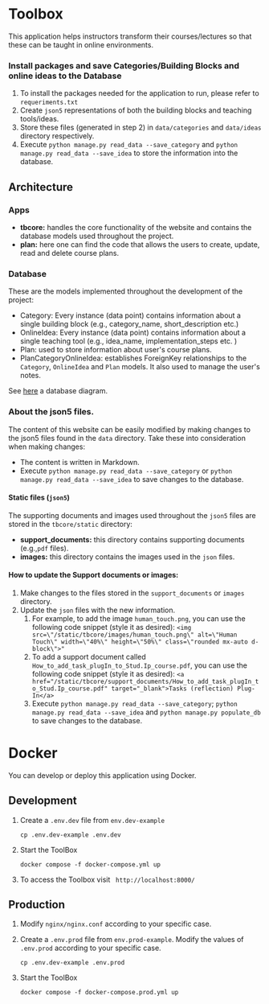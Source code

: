 # Toolbox

This application helps instructors transform their courses/lectures so that these can be taught in online environments.

### Install packages and save Categories/Building Blocks and online ideas to the Database
1. To install the packages needed for the application to run, please refer to `requeriments.txt`
2. Create  `json5` representations of both the building blocks and teaching tools/ideas. 
3. Store these files (generated in step 2) in `data/categories` and `data/ideas` directory respectively.
4. Execute `python manage.py read_data --save_category` and `python manage.py read_data --save_idea` to store the information into the database.

## Architecture

### Apps

- **tbcore:** handles the core functionality of the website and contains the database models used throughout the project. 
- **plan:** here one can find the code that allows the users to create, update, read and delete course plans. 

### Database

These are the models implemented throughout the development of the project:
- Category: Every instance (data point) contains information about a single building block (e.g., category_name, short_description etc.)
- OnlineIdea: Every instance (data point) contains information about a single teaching tool (e.g., idea_name, implementation_steps etc. )
- Plan: used to store information about user's course plans. 
- PlanCategoryOnlineIdea: establishes ForeignKey relationships to the `Category`, `OnlineIdea` and `Plan` models. It also used to manage the user's notes.

See [here](./doc/database/database_diagram.png) a database diagram. 

### About the json5 files. 

The content of this website can be easily modified by making changes to the json5 files found in the `data` directory.
Take these into consideration when making changes:
- The content is written in Markdown.
- Execute `python manage.py read_data --save_category` or `python manage.py read_data --save_idea` to save changes to the database.

#### Static files (``json5``)

The supporting documents and images used throughout the ``json5`` files are stored in the `tbcore/static` directory:
- **support_documents:** this directory contains supporting documents (e.g.,``pdf`` files).
- **images:** this directory contains the images used in the ``json`` files.

#### How to update the Support documents or images:
1. Make changes to the files stored in the `support_documents` or `images` directory.
2. Update the `json` files with the new information.
   1. For example, to add the image `human_touch.png`, you can use the following code snippet (style it as desired): ``<img src=\"/static/tbcore/images/human_touch.png\" alt=\"Human Touch\" width=\"40%\" height=\"50%\" class=\"rounded mx-auto d-block\">"``
   2. To add a support document called `How_to_add_task_plugIn_to_Stud.Ip_course.pdf`, you can use the following code snippet (style it as desired): ``<a href="/static/tbcore/support_documents/How_to_add_task_plugIn_to_Stud.Ip_course.pdf" target="_blank">Tasks (reflection) Plug-In</a>``
   3. Execute `python manage.py read_data --save_category`; `python manage.py read_data --save_idea` and  `python manage.py populate_db` to save changes to the database.

# Docker

You can develop or deploy this application using Docker.

## Development


1. Create a `.env.dev` file from `env.dev-example`
   ```
   cp .env.dev-example .env.dev
   ```
2. Start the ToolBox
   ```
   docker compose -f docker-compose.yml up
   ```
3. To access the Toolbox visit ` http://localhost:8000/`
   


## Production

1. Modify `nginx/nginx.conf` according to your specific case. 


2. Create a `.env.prod` file from `env.prod-example`. Modify the values of `.env.prod` according to your specific case. 
   ```
   cp .env.dev-example .env.prod
   ```
3. Start the ToolBox
   ```
   docker compose -f docker-compose.prod.yml up
   ```
